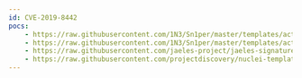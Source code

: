 ```yaml
---
id: CVE-2019-8442
pocs:
    - https://raw.githubusercontent.com/1N3/Sn1per/master/templates/active/CVE-2019-8442_-_Jira_Webroot_Directory_Traversal_1.sh
    - https://raw.githubusercontent.com/1N3/Sn1per/master/templates/active/CVE-2019-8442_-_Jira_Webroot_Directory_Traversal_2.sh
    - https://raw.githubusercontent.com/jaeles-project/jaeles-signatures/master/cves/jira-path-traversal-cve-2019-8442.yaml
    - https://raw.githubusercontent.com/projectdiscovery/nuclei-templates/master/cves/CVE-2019-8442.yaml
---
```

